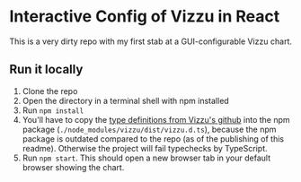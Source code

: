 # Interactive Config of Vizzu in React

This is a very dirty repo with my first stab at a GUI-configurable Vizzu chart.

## Run it locally

1. Clone the repo
2. Open the directory in a terminal shell with npm installed
3. Run `npm install`
4. You'll have to copy the [type definitions from Vizzu's github](https://github.com/vizzuhq/vizzu-lib/blob/main/src/apps/weblib/js-api/vizzu.d.ts) into the npm package (`./node_modules/vizzu/dist/vizzu.d.ts`), because the npm package is outdated compared to the repo (as of the publishing of this readme). Otherwise the project will fail typechecks by TypeScript.
5. Run `npm start`. This should open a new browser tab in your default browser showing the chart.
